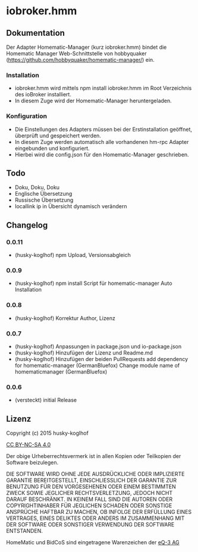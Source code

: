 # iobroker.hmm

## Dokumentation

Der Adapter Homematic-Manager (kurz iobroker.hmm) bindet die Homematic Manager Web-Schnittstelle von
hobbyquaker (https://github.com/hobbyquaker/homematic-manager/) ein.

### Installation

* iobroker.hmm wird mittels npm install iobroker.hmm im Root Verzeichnis des ioBroker installiert.
* In diesem Zuge wird der Homematic-Manager heruntergeladen.

### Konfiguration

* Die Einstellungen des Adapters müssen bei der Erstinstallation geöffnet, überprüft und gespeichert werden.
* In diesem Zuge werden automatisch alle vorhandenen hm-rpc Adapter eingebunden und konfiguriert.
* Hierbei wird die config.json für den Homematic-Manager geschrieben.

## Todo

* Doku, Doku, Doku
* Englische Übersetzung
* Russische Übersetzung
* locallink ip in Übersicht dynamisch verändern

## Changelog

### 0.0.11
* (husky-koglhof) npm Upload, Versionsabgleich

### 0.0.9
* (husky-koglhof) npm install Script für homematic-manager Auto Installation

### 0.0.8
* (husky-koglhof) Korrektur Author, Lizenz

### 0.0.7
* (husky-koglhof) Anpassungen in package.json und io-package.json
* (husky-koglhof) Hinzufügen der Lizenz und Readme.md
* (husky-koglhof) Hinzufügen der beiden PullRequests
    add dependency for homematic-manager (GermanBluefox)
    Change module name of homematicmanager (GermanBluefox)

### 0.0.6
* (versteckt) initial Release

## Lizenz

Copyright (c) 2015 husky-koglhof

[CC BY-NC-SA 4.0](http://creativecommons.org/licenses/by-nc-sa/4.0/)


Der obige Urheberrechtsvermerk ist in allen Kopien oder Teilkopien der Software beizulegen.

DIE SOFTWARE WIRD OHNE JEDE AUSDRÜCKLICHE ODER IMPLIZIERTE GARANTIE BEREITGESTELLT, EINSCHLIESSLICH DER GARANTIE ZUR BENUTZUNG FÜR DEN VORGESEHENEN ODER EINEM BESTIMMTEN ZWECK SOWIE JEGLICHER RECHTSVERLETZUNG, JEDOCH NICHT DARAUF BESCHRÄNKT. IN KEINEM FALL SIND DIE AUTOREN ODER COPYRIGHTINHABER FÜR JEGLICHEN SCHADEN ODER SONSTIGE ANSPRÜCHE HAFTBAR ZU MACHEN, OB INFOLGE DER ERFÜLLUNG EINES VERTRAGES, EINES DELIKTES ODER ANDERS IM ZUSAMMENHANG MIT DER SOFTWARE ODER SONSTIGER VERWENDUNG DER SOFTWARE ENTSTANDEN.

HomeMatic und BidCoS sind eingetragene Warenzeichen der [eQ-3 AG](http://eq-3.de)